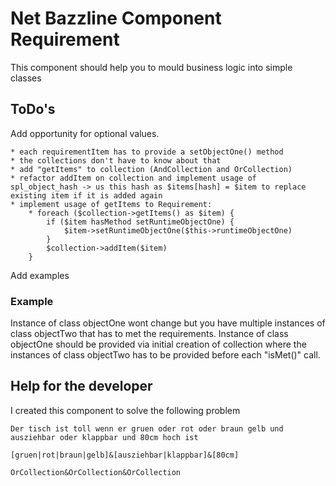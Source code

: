 # Net Bazzline Component Requirement

This component should help you to mould business logic into simple classes

## ToDo's

Add opportunity for optional values.

    * each requirementItem has to provide a setObjectOne() method
    * the collections don't have to know about that
    * add "getItems" to collection (AndCollection and OrCollection)
    * refactor addItem on collection and implement usage of spl_object_hash -> us this hash as $items[hash] = $item to replace existing item if it is added again
    * implement usage of getItems to Requirement:
        * foreach ($collection->getItems() as $item) {
            if ($item hasMethod setRuntimeObjectOne) {
                $item->setRuntimeObjectOne($this->runtimeObjectOne)
            }
            $collection->addItem($item)
        }

Add examples

### Example

Instance of class objectOne wont change but you have multiple instances of class objectTwo that has to met the requirements.
Instance of class objectOne should be provided via initial creation of collection where the instances of class objectTwo has to be provided before each "isMet()" call.

## Help for the developer

I created this component to solve the following problem

    Der tisch ist toll wenn er gruen oder rot oder braun gelb und ausziehbar oder klappbar und 80cm hoch ist

    [gruen|rot|braun|gelb]&[ausziehbar|klappbar]&[80cm]

    OrCollection&OrCollection&OrCollection
